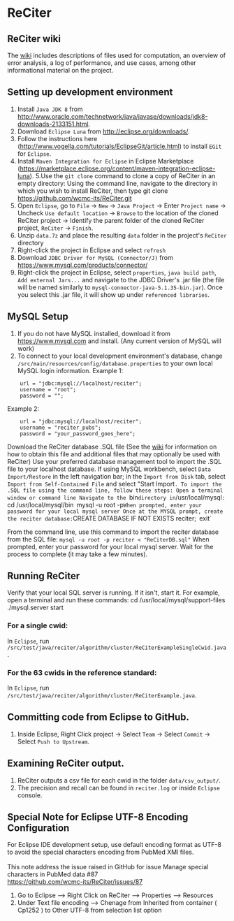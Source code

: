 # ReCiter

## ReCiter wiki
The <a href="../../wiki">wiki</a> includes descriptions of files used for computation, an overview of error analysis, a log of performance, and use cases, among other informational material on the project.

## Setting up development environment
1. Install `Java JDK 8` from http://www.oracle.com/technetwork/java/javase/downloads/jdk8-downloads-2133151.html.
2. Download `Eclipse Luna` from http://eclipse.org/downloads/.
3. Follow the instructions here (http://www.vogella.com/tutorials/EclipseGit/article.html) to install `EGit` for `Eclipse`.
4. Install `Maven Integration for Eclipse` in Eclipse Marketplace (https://marketplace.eclipse.org/content/maven-integration-eclipse-luna).
5.Use the `git clone` command to clone a copy of ReCiter in an empty directory: Using the command line, navigate to the directory in which you wish to install ReCiter, then type git clone https://github.com/wcmc-its/ReCiter.git
6. Open `Eclipse`, go to `File` -> `New` -> `Java Project` -> Enter `Project name` -> Uncheck `Use default location` -> `Browse` to the location of the cloned ReCiter project -> Identify the parent folder of the cloned ReCiter project, `ReCiter` -> `Finish`.
7. Unzip `data.7z` and place the resulting `data` folder in the project's `ReCiter` directory
8. Right-click the project in Eclipse and select `refresh`
9. Download `JDBC Driver for MySQL (Connector/J)` from https://www.mysql.com/products/connector/
10. Right-click the project in Eclipse, select `properties`, `java build path`, `Add external Jars...` and navigate to the JDBC Driver's .jar file (the file will be named similarly to `mysql-connector-java-5.1.35-bin.jar`). Once you select this .jar file, it will show up under `referenced libraries`.

## MySQL Setup
1. If you do not have MySQL installed, download it from https://www.mysql.com and install. (Any current version of MySQL will work) 
2. To connect to your local development environment's database, change `/src/main/resources/config/database.properties` to your own local MySQL login information.
Example 1:
```
	url = "jdbc:mysql://localhost/reciter";
	username = "root";
	password = "";
```
Example 2:
```
	url = "jdbc:mysql://localhost/reciter";
	username = "reciter_pubs";
	password = "your_password_goes_here";
```
Download the ReCiter database .SQL file (See the <a href="../../wiki">wiki</a> for information on how to obtain this file and additional files that may optionally be used with ReCiter)
Use your preferred database management tool to import the .SQL file to your localhost database. If using MySQL workbench, select `Data Import/Restore` in the left navigation bar; in the `Import from Disk` tab, select `Import from Self-Contained File` and select "Start Import`. To import the .SQL file using the command line, follow these steps:
Open a terminal window or command line
Navigate to the `bin` directory in `/usr/local/mysql`:
`cd /usr/local/mysql/bin`
`mysql -u root -p`
When prompted, enter your password for your local mysql server
Once at the MYSQL prompt, create the reciter database:
`CREATE DATABASE IF NOT EXISTS reciter;`
`exit`

From the command line, use this command to import the reciter database from the SQL file:
`mysql -u root -p reciter < "ReCiterDB.sql"`
When prompted, enter your password for your local mysql server.
Wait for the process to complete (it may take a few minutes).

## Running ReCiter
Verify that your local SQL server is running. If it isn't, start it.
For example, open a terminal and run these commands:
cd /usr/local/mysql/support-files
./mysql.server start

### For a single cwid:
In `Eclipse`, run `/src/test/java/reciter/algorithm/cluster/ReCiterExampleSingleCwid.java`.

### For the 63 cwids in the reference standard:
In `Eclipse`, run `/src/test/java/reciter/algorithm/cluster/ReCiterExample.java`.

## Committing code from Eclipse to GitHub.
1. Inside Eclipse, Right Click project -> Select `Team` -> Select `Commit` -> Select `Push to Upstream`.

## Examining ReCiter output.
1. ReCiter outputs a csv file for each cwid in the folder `data/csv_output/`.
2. The precision and recall can be found in `reciter.log` or inside `Eclipse` console.

## Special Note for Eclipse UTF-8 Encoding Configuration

For Eclipse IDE development setup, use default encoding format as UTF-8 to avoid the special characters encoding from PubMed XMl files.  <br></br>
This note address the issue raised in GitHub for issue Manage special characters in PubMed data #87  <br>
https://github.com/wcmc-its/ReCiter/issues/87 <br>
1. Go to Eclipse --> Right Click on ReCiter --> Properties --> Resources  <br>
2.  Under Text file encoding -->  Chenage from Inherited from container ( Cp1252 ) to Other UTF-8 from selection list option <br>




